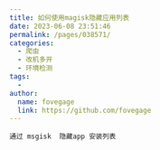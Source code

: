 ```yaml
---
title: 如何使用magisk隐藏应用列表
date: 2023-06-08 23:51:46
permalink: /pages/038571/
categories:
  - 爬虫
  - 改机多开
  - 环境检测
tags:
  - 
author: 
  name: fovegage
  link: https://github.com/fovegage
---
```


```
通过 msgisk  隐藏app 安装列表
```